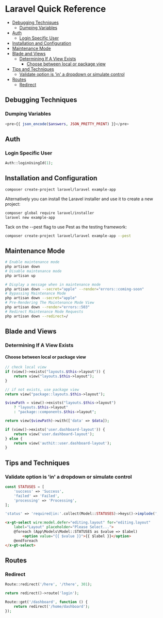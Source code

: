 # Laravel Quick Reference

- [Debugging Techniques](#debugging-techniques)
  - [Dumping Variables](#dumping-variables)
- [Auth](#auth)
  - [Login Specific User](#login-specific-user)
- [Installation and Configuration](#installation-and-configuration)
- [Maintenance Mode](#maintenance-mode)
- [Blade and Views](#blade-and-views)
  - [Determining If A View Exists](#determining-if-a-view-exists)
    - [Choose between local or package view](#choose-between-local-or-package-view)
- [Tips and Techniques](#tips-and-techniques)
  - [Validate option is 'in' a dropdown or simulate control](#validate-option-is-in-a-dropdown-or-simulate-control)
- [Routes](#routes)
  - [Redirect](#redirect)

## Debugging Techniques

### Dumping Variables

```php
<pre>{{ json_encode($answers, JSON_PRETTY_PRINT) }}</pre>
```

## Auth 

### Login Specific User

```php
Auth::loginUsingId(1);
```


## Installation and Configuration

```bash
composer create-project laravel/laravel example-app
```

Alternatively you can install the Laravel installer and use it to create a new project:

```bash
composer global require laravel/installer
laravel new example-app
```

Tack on the --pest flag to use Pest as the testing framework:

```bash
composer create-project laravel/laravel example-app --pest
```


## Maintenance Mode

```bash
# Enable maintenance mode
php artisan down
# Disable maintenance mode
php artisan up
```

```bash
# Display a message when in maintenance mode
php artisan down --secret="apple" --render="errors::coming-soon"
# Bypassing Maintenance Mode
php artisan down --secret="apple"
# Pre-Rendering The Maintenance Mode View
php artisan down --render="errors::503"
# Redirect Maintenance Mode Requests
php artisan down --redirect=/
```


## Blade and Views


### Determining If A View Exists


#### Choose between local or package view

```php
// check local view
if (view()->exists("layouts.$this->layout")) {
    return view("layouts.$this->layout");
}

// if not exists, use package view
return view("package::layouts.$this->layout");
```

```php
$viewPath = view()->exists("layouts.$this->layout")
    ? "layouts.$this->layout"
    : "package::components.$this->layout";

return view($viewPath)->with(['data' => $data]);
```

```php
if (view()->exists('user.dashboard-layout')) {
    return view('user.dashboard-layout');
} else {
    return view('authit::user.dashboard-layout');
}
```



## Tips and Techniques


###   Validate option is 'in' a dropdown or simulate control

```php
const STATUSES = [
    'success' => 'Success',
    'failed' => 'Failed',
    'processing' => 'Processing',
];
```

```php
'status' => 'required|in:'.collect(Model::STATUSES)->keys()->implode(',')
```

```html
<x-gt-select wire:model.defer="editing.layout" for="editing.layout"
    label="Layout" placeholder="Please Select...">
    @foreach (App\Models\Model::STATUSES as $value => $label)
        <option value="{{ $value }}">{{ $label }}</option>
    @endforeach
</x-gt-select>
```

## Routes

### Redirect

```php
Route::redirect('/here', '/there', 301);
```

```php
return redirect()->route('login');
```

```php
Route::get('/dashboard', function () {
    return redirect('/home/dashboard');
});
```